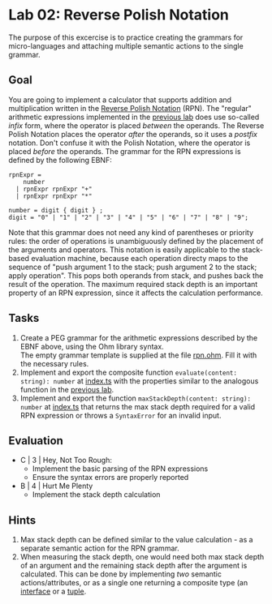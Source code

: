 # Lab 02: Reverse Polish Notation

The purpose of this excercise is to practice creating the grammars for micro-languages and attaching multiple semantic actions to the single grammar.

## Goal

You are going to implement a calculator that supports addition and multiplication written in the [Reverse Polish Notation](https://en.wikipedia.org/wiki/Reverse_Polish_notation) (RPN).
The "regular" arithmetic expressions implemented in the [previous lab](../lab01/) does use so-called *infix* form, where the operator is placed *between* the operands. The Reverse Polish Notation places the operator *after* the operands, so it uses a *postfix* notation.
Don't confuse it with the Polish Notation, where the operator is placed *before* the operands.
The grammar for the RPN expressions is defined by the following EBNF:

```EBNF
rpnExpr = 
    number
  | rpnExpr rpnExpr "+" 
  | rpnExpr rpnExpr "*" 

number = digit { digit } ;
digit = "0" | "1" | "2" | "3" | "4" | "5" | "6" | "7" | "8" | "9";
```

Note that this grammar does not need any kind of parentheses or priority rules: the order of operations is unambiguously defined by the placement of the arguments and operators. This notation is easily applicable to the stack-based evaluation machine, because each operation directy maps to the sequence of "push argument 1 to the stack; push argument 2 to the stack; apply operation". This pops both operands from stack, and pushes back the result of the operation. The maximum required stack depth is an important property of an RPN expression, since it affects the calculation performance.

## Tasks

1. Create a PEG grammar for the arithmetic expressions described by the EBNF above, using the Ohm library syntax.  
  The empty grammar template is supplied at the file [rpn.ohm](src/rpn.ohm). Fill it with the necessary rules.
2. Implement and export the composite function ```evaluate(content: string): number``` at [index.ts](src/index.ts) with the properties similar to the analogous function in the [previous lab](../lab01/).
3. Implement and export the function ```maxStackDepth(content: string): number``` at [index.ts](src/index.ts) that returns the max stack depth required for a valid RPN expression or throws a ```SyntaxError``` for an invalid input.

## Evaluation

- C | 3 | Hey, Not Too Rough:
  - Implement the basic parsing of the RPN expressions
  - Ensure the syntax errors are properly reported
- B | 4 | Hurt Me Plenty
  - Implement the stack depth calculation

## Hints

1. Max stack depth can be defined similar to the value calculation - as a separate semantic action for the RPN grammar.
2. When measuring the stack depth, one would need both max stack depth of an argument and the remaining stack depth after the argument is calculated. This can be done by implementing *two* semantic actions/attributes, or as a single one returning a composite type (an [interface](https://www.typescriptlang.org/docs/handbook/2/everyday-types.html#interfaces) or a [tuple](https://www.typescriptlang.org/docs/handbook/2/objects.html#tuple-types).
